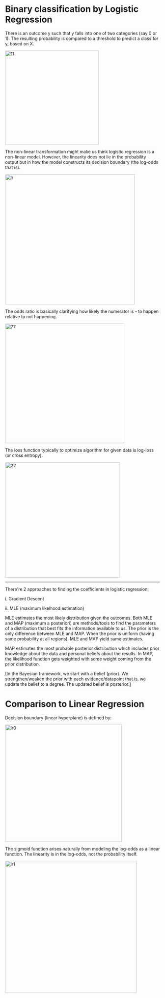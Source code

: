 
# Binary classification by Logistic Regression

There is an outcome y such that y falls into one of two categories (say 0 or 1).
The resulting probability is compared to a threshold to predict a class for y, based on X.

<img width="305" alt="11" src="https://github.com/user-attachments/assets/12aab6df-8e98-43cf-b369-af154af8c350" />

The non-linear transformation might make us think logistic regression is a non-linear model. However, the linearity does not lie in the probability output but in how the model constructs its decision boundary (the log-odds that is). 

<img width="422" alt="lr" src="https://github.com/user-attachments/assets/e63006db-b5e9-4fdb-942e-c8f93f49d503" />

The odds ratio is basically clarifying how likely the numerator is - to happen relative to not happening. 

<img width="388" alt="77" src="https://github.com/user-attachments/assets/769a130f-fa90-498d-864b-c93fec5e3d66" />

The loss function typically to optimize algorithm for given data is log-loss (or cross entropy).

<img width="374" alt="22" src="https://github.com/user-attachments/assets/5973b25f-ce10-4833-9d7c-e764ac9d2e77" />



-----

There're 2 approaches to finding the coefficients in logistic regression:

i. Gradient Descent

ii. MLE (maximum likelhood estimation)

MLE estimates the most likely distribution given the outcomes. Both MLE and MAP (maximum a posteriori) are methods/tools to find the parameters of a distribution that best fits the information available to us. The prior is the only difference between MLE and MAP. When the prior is uniform (having same probability at all regions), MLE and MAP yield same estimates.

MAP estimates the most probable posterior distribution which includes prior knowledge about the data and personal beliefs about the results. In MAP, the likelihood function gets weighted with some weight coming from the prior distribution. 

[In the Bayesian framework, we start with a belief (prior). We strengthen/weaken the prior with each evidence/datapoint that is, we update the belief to a degree. The updated belief is posterior.]



# Comparison to Linear Regression

Decision boundary (linear hyperplane) is defined by: 

<img width="380" alt="lr0" src="https://github.com/user-attachments/assets/dce8c5b0-01dd-4e53-81a9-9d1affc801fc" />

The sigmoid function arises naturally from modeling the log-odds as a linear function. The linearity is in the log-odds, not the probability itself. 

<img width="428" alt="lr1" src="https://github.com/user-attachments/assets/54c6c7bc-91b8-43fc-adb4-4122c1a72a05" />


